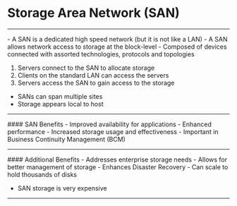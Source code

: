 # Storage Area Network (SAN)
<hr>
- A SAN is a dedicated high speed network (but it is not like a LAN)
- A SAN allows network access to storage at the block-level
- Composed of devices connected with assorted technologies, protocols and topologies

1. Servers connect to the SAN to allocate storage
2. Clients on the standard LAN can access the servers
3. Servers access the SAN to gain access to the storage

- SANs can span multiple sites
- Storage appears local to host

<hr>
#### SAN Benefits
- Improved availability for applications
- Enhanced performance
- Increased storage usage and effectiveness
- Important in Business Continuity Management (BCM)

<hr>
#### Additional Benefits
- Addresses enterprise storage needs
- Allows for better management of storage
- Enhances Disaster Recovery
- Can scale to hold thousands of disks


- SAN storage is very expensive

<hr>
